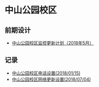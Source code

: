 # 中山公园校区

## 前期设计
* [中山公园校区监控更新计划（2018年5月）](camera-update-plan-of-shangshan-park-campus.md)

## 记录
* [中山公园校区电话设置(2018/01/15)](telephone-settings-of-zhongshan-park-campus.md)
* [中山公园校区网络更新设置(2018/07/04)](network-settings-of-zhongshan-park-campus.md)

